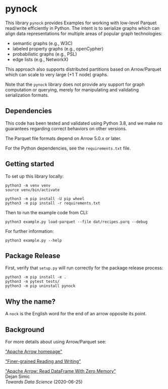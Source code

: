 # pynock

This library `pynock` provides Examples for working with low-level
Parquet read/write efficiently in Python. The intent is to serialize
graphs which can align data representations for multiple areas of
popular graph technologies:

  * semantic graphs (e.g., W3C)
  * labeled property graphs (e.g., openCypher)
  * probabilistic graphs (e.g., PSL)
  * edge lists (e.g., NetworkX)

This approach also supports distributed partitions based on
Arrow/Parquet which can scale to very large (+1 T node) graphs.

Note that the `pynock` library does not provide any support for graph
computation or querying, merely for manipulating and validating
serialization formats.


## Dependencies

This code has been tested and validated using Python 3.8, and we make
no guarantees regarding correct behaviors on other versions.

The Parquet file formats depend on Arrow 5.0.x or later.

For the Python dependencies, see the `requirements.txt` file.


## Getting started

To set up this library locally:

```
python3 -m venv venv
source venv/bin/activate

python3 -m pip install -U pip wheel
python3 -m pip install -r requirements.txt
```

Then to run the example code from CLI:

```
python3 example.py load-parquet --file dat/recipes.parq --debug
```

For further information:

```
python3 example.py --help
```


## Package Release

First, verify that `setup.py` will run correctly for the package
release process:

```
python3 -m pip install -e .
python3 -m pytest tests/
python3 -m pip uninstall pynock
```


## Why the name?

A `nock` is the English word for the end of an arrow opposite its point.


## Background

For more details about using Arrow/Parquet see:

["Apache Arrow homepage"](https://arrow.apache.org/)

["Finer-grained Reading and Writing"](https://arrow.apache.org/docs/python/parquet.html#finer-grained-reading-and-writing)

["Apache Arrow: Read DataFrame With Zero Memory"](https://towardsdatascience.com/apache-arrow-read-dataframe-with-zero-memory-69634092b1a)  
Dejan Simic  
_Towards Data Science_ (2020-06-25)
